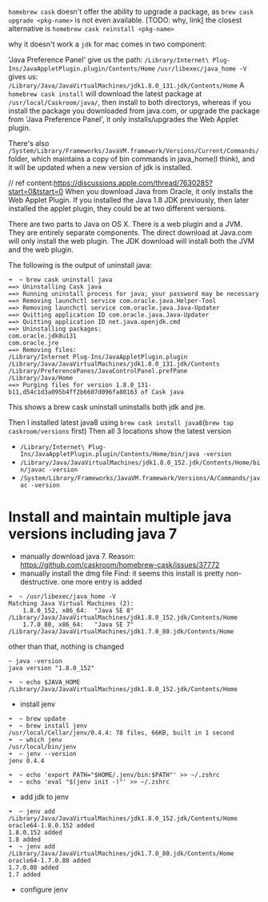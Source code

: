 `homebrew cask` doesn't offer the ability to upgrade a package, as `brew cask upgrade <pkg-name>` is not even available. [TODO: why, link]
the closest alternative is `homebrew cask reinstall <pkg-name>`

why it doesn't work
a `jdk` for mac comes in two component: 

'Java Preference Panel' give us the path:
`/Library/Internet\ Plug-Ins/JavaAppletPlugin.plugin/Contents/Home`
`/usr/libexec/java_home -V` gives us:
`/Library/Java/JavaVirtualMachines/jdk1.8.0_131.jdk/Contents/Home`
A `homebrew cask install` will download the latest package at `/usr/local/Caskroom/java/`, then install to both directorys, whereas if you install the package you downloaded from java.com, or upgrade the package from 'Java Preference Panel', it only installs/upgrades the Web Applet plugin.

There's also `/System/Library/Frameworks/JavaVM.framework/Versions/Current/Commands/` folder, which maintains a copy of bin commands in java_home(I think), and it will be updated when a new version of jdk is installed.

// ref content:https://discussions.apple.com/thread/7630285?start=0&tstart=0
When you download Java from Oracle, it only installs the Web Applet Plugin.
If you installed the Java 1.8 JDK previously, then later installed the applet plugin, they could be at two different versions.

There are two parts to Java on OS X. There is a web plugin and a JVM. They are entirely separate components.
The direct download at Java.com will only install the web plugin.
The JDK download will install both the JVM and the web plugin.

The following is the output of uninstall java:
```
➜  ~ brew cask uninstall java
==> Uninstalling Cask java
==> Running uninstall process for java; your password may be necessary
==> Removing launchctl service com.oracle.java.Helper-Tool
==> Removing launchctl service com.oracle.java.Java-Updater
==> Quitting application ID com.oracle.java.Java-Updater
==> Quitting application ID net.java.openjdk.cmd
==> Uninstalling packages:
com.oracle.jdk8u131
com.oracle.jre
==> Removing files:
/Library/Internet Plug-Ins/JavaAppletPlugin.plugin
/Library/Java/JavaVirtualMachines/jdk1.8.0_131.jdk/Contents
/Library/PreferencePanes/JavaControlPanel.prefPane
/Library/Java/Home
==> Purging files for version 1.8.0_131-b11,d54c1d3a095b4ff2b6607d096fa80163 of Cask java
```
This shows a brew cask uninstall uninstalls both jdk and jre.

Then I installed latest java8 using `brew cask install java8`(`brew tap caskroom/versions` first)
Then all 3 locations show the latest version
- `/Library/Internet\ Plug-Ins/JavaAppletPlugin.plugin/Contents/Home/bin/java -version`
- `/Library/Java/JavaVirtualMachines/jdk1.8.0_152.jdk/Contents/Home/bin/javac -version`
- `/System/Library/Frameworks/JavaVM.framework/Versions/A/Commands/javac -version`


# Install and maintain multiple java versions including java 7
- manually download java 7. Reason: https://github.com/caskroom/homebrew-cask/issues/37772
- manually install the dmg file
Find: it seems this install is pretty non-destructive.
one more entry is added
```
➜  ~ /usr/libexec/java_home -V
Matching Java Virtual Machines (2):
    1.8.0_152, x86_64:	"Java SE 8"	/Library/Java/JavaVirtualMachines/jdk1.8.0_152.jdk/Contents/Home
    1.7.0_80, x86_64:	"Java SE 7"	/Library/Java/JavaVirtualMachines/jdk1.7.0_80.jdk/Contents/Home
```
other than that, nothing is changed
```
~ java -version
java version "1.8.0_152"

➜  ~ echo $JAVA_HOME
/Library/Java/JavaVirtualMachines/jdk1.8.0_152.jdk/Contents/Home
```

- install jenv
```
➜  ~ brew update
➜  ~ brew install jenv
/usr/local/Cellar/jenv/0.4.4: 78 files, 66KB, built in 1 second
➜  ~ which jenv
/usr/local/bin/jenv
➜  ~ jenv --version
jenv 0.4.4

➜  ~ echo 'export PATH="$HOME/.jenv/bin:$PATH"' >> ~/.zshrc
➜  ~ echo 'eval "$(jenv init -)"' >> ~/.zshrc
```
- add jdk to jenv
```
➜  ~ jenv add /Library/Java/JavaVirtualMachines/jdk1.8.0_152.jdk/Contents/Home
oracle64-1.8.0.152 added
1.8.0.152 added
1.8 added
➜  ~ jenv add /Library/Java/JavaVirtualMachines/jdk1.7.0_80.jdk/Contents/Home
oracle64-1.7.0.80 added
1.7.0.80 added
1.7 added
```
- configure jenv
